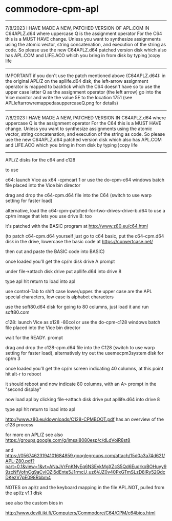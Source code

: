 # commodore-cpm-apl
************************************
7/8/2023 
I HAVE MADE A NEW, PATCHED VERSION OF APL.COM IN C64APLZ.d64 where uppercase Q is the assignment operator
For the C64 this is a MUST HAVE change. Unless you want to synthesize assignments using the atomic vector, string concatenation, and execution of the string as code.
So please use the new C64APLZ.d64 patched version disk which also has APL.COM and LIFE.ACO  which you bring in from disk by typing  )copy life 
************************************

IMPORTANT if you don't use the patch mentioned above (C64APLZ.d64): in the original APL/Z on the apllife.d64 disk, the left-arrow assignment operator is mapped to backtick which the C64 doesn't have so to use the upper case letter Q as the assignment operator (the left arrow) go into the Vice monitor and write the value 5E to the location 1751 (see APLleftarrowremappedasuppercaseQ.png for details)

************************************
7/8/2023 
I HAVE MADE A NEW, PATCHED VERSION IN C64APLZ.d64 where uppercase Q is the assignment operator
For the C64 this is a MUST HAVE change. Unless you want to synthesize assignments using the atomic vector, string concatenation, and execution of the string as code.
So please use the new C64APLZ.d64 patched version disk which also has APL.COM and LIFE.ACO  which you bring in from disk by typing  )copy life 
************************************



APL/Z disks for the c64 and c128

to use

c64: launch Vice as    x64 -cpmcart 1   or use the do-cpm-c64 windows batch file placed into the Vice bin director

drag and drop the c64-cpm.d64 file into the C64  (switch to use warp setting for faster load)

alternative, load the c64-cpm-patched-for-two-drives-drive-b.d64 to use a cp/m image that lets you use drive B: too

it's patched with the BASIC program at http://www.z80.eu/c64.html

(to patch c64-cpm.d64 yourself just go to c64 basic, put the c64-cpm.d64 disk in the drive, lowercase the basic code at https://convertcase.net/

then cut and paste the BASIC code into BASIC)

once loaded you'll get the cp/m disk drive A prompt

under file->attach disk drive  put apllife.d64 into drive 8

type  apl  hit return to load into apl

use control-Tab to shift case lower/upper. the upper case are the APL special characters, low case is alphabet characters

use the soft80.d64 disk for going to 80 columns, just load it and run soft80.com




c128: launch Vice as   x128  -80col   or use the do-cpm-c128 windows batch file placed into the Vice bin director

wait for the READY. prompt

drag and drop the c128-cpm.d64 file into the C128  (switch to use warp setting for faster load), alternatively try out the usemecpm3system disk for cp/m 3 

once loaded you'll get the cp/m screen indicating 40 columns, at this point hit alt-r to reboot

it should reboot and now indicate 80 columns, with an A> prompt in the "second display"

now load apl by clicking file->attach disk drive  put apllife.d64 into drive 8

type  apl  hit return to load into apl

http://www.z80.eu/downloads/C128-CPMBOOT.pdf has an overview of the c128 process



for more on APL/Z see also  https://groups.google.com/g/imsai8080esp/c/dLdVoiR8st8

and https://05674623194101684859.googlegroups.com/attach/15d0a3a74d621/APL-Z80.pdf?part=0.1&view=1&vt=ANaJVrFnKNyEq6NSEykMgXZcS5Qd6EudrkoBOHuyy99zcNfVofnCg9aCvlOZl5dEnte5J1rmcU_uz6VJZ0v40PxGTmSLzD8lRy52QdcDKezV7pE098Rbbm4


NOTES on apl/z and the keyboard mapping in the file APL.NOT, pulled from the apl/z v1.1 disk

see also the custom bios in 

http://www.devili.iki.fi/Computers/Commodore/C64/CPM/c64bios.html
